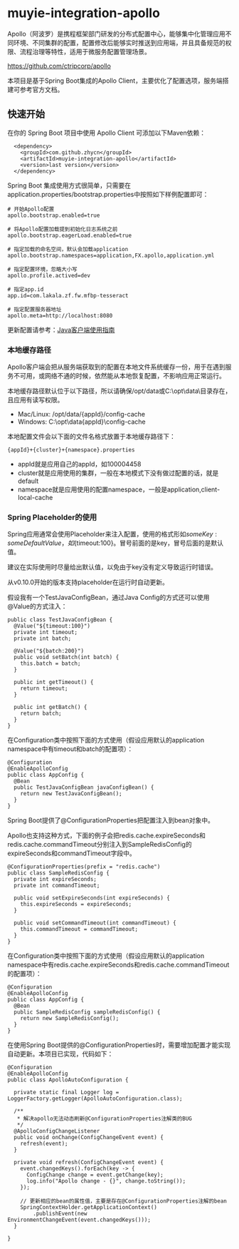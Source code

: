 # muyie-integration-apollo

Apollo（阿波罗）是携程框架部门研发的分布式配置中心，能够集中化管理应用不同环境、不同集群的配置，配置修改后能够实时推送到应用端，并且具备规范的权限、流程治理等特性，适用于微服务配置管理场景。

https://github.com/ctripcorp/apollo

本项目是基于Spring Boot集成的Apollo Client，主要优化了配置选项，服务端搭建可参考官方文档。

## 快速开始

在你的 Spring Boot 项目中使用 Apollo Client 可添加以下Maven依赖：

```
  <dependency>
    <groupId>com.github.zhycn</groupId>
    <artifactId>muyie-integration-apollo</artifactId>
    <version>last version</version>
  </dependency>
```

Spring Boot 集成使用方式很简单，只需要在application.properties/bootstrap.properties中按照如下样例配置即可：

```
# 开始Apollo配置
apollo.bootstrap.enabled=true

# 将Apollo配置加载提到初始化日志系统之前
apollo.bootstrap.eagerLoad.enabled=true

# 指定加载的命名空间，默认会加载application
apollo.bootstrap.namespaces=application,FX.apollo,application.yml

# 指定配置环境，忽略大小写
apollo.profile.actived=dev

# 指定app.id
app.id=com.lakala.zf.fw.mfbp-tesseract

# 指定配置服务器地址
apollo.meta=http://localhost:8080
```

更新配置请参考：[Java客户端使用指南](https://github.com/ctripcorp/apollo/wiki/Java%E5%AE%A2%E6%88%B7%E7%AB%AF%E4%BD%BF%E7%94%A8%E6%8C%87%E5%8D%97)

### 本地缓存路径

Apollo客户端会把从服务端获取到的配置在本地文件系统缓存一份，用于在遇到服务不可用，或网络不通的时候，依然能从本地恢复配置，不影响应用正常运行。

本地缓存路径默认位于以下路径，所以请确保/opt/data或C:\opt\data\目录存在，且应用有读写权限。

- Mac/Linux: /opt/data/{appId}/config-cache
- Windows: C:\opt\data\{appId}\config-cache

本地配置文件会以下面的文件名格式放置于本地缓存路径下：

```
{appId}+{cluster}+{namespace}.properties
```

- appId就是应用自己的appId，如100004458
- cluster就是应用使用的集群，一般在本地模式下没有做过配置的话，就是default
- namespace就是应用使用的配置namespace，一般是application,client-local-cache

### Spring Placeholder的使用

Spring应用通常会使用Placeholder来注入配置，使用的格式形如${someKey:someDefaultValue}，如${timeout:100}。冒号前面的是key，冒号后面的是默认值。

建议在实际使用时尽量给出默认值，以免由于key没有定义导致运行时错误。

从v0.10.0开始的版本支持placeholder在运行时自动更新。

假设我有一个TestJavaConfigBean，通过Java Config的方式还可以使用@Value的方式注入：

```
public class TestJavaConfigBean {
  @Value("${timeout:100}")
  private int timeout;
  private int batch;
 
  @Value("${batch:200}")
  public void setBatch(int batch) {
    this.batch = batch;
  }
 
  public int getTimeout() {
    return timeout;
  }
 
  public int getBatch() {
    return batch;
  }
}
```

在Configuration类中按照下面的方式使用（假设应用默认的application namespace中有timeout和batch的配置项）：

```
@Configuration
@EnableApolloConfig
public class AppConfig {
  @Bean
  public TestJavaConfigBean javaConfigBean() {
    return new TestJavaConfigBean();
  }
}
```

Spring Boot提供了@ConfigurationProperties把配置注入到bean对象中。

Apollo也支持这种方式，下面的例子会把redis.cache.expireSeconds和redis.cache.commandTimeout分别注入到SampleRedisConfig的expireSeconds和commandTimeout字段中。

```
@ConfigurationProperties(prefix = "redis.cache")
public class SampleRedisConfig {
  private int expireSeconds;
  private int commandTimeout;

  public void setExpireSeconds(int expireSeconds) {
    this.expireSeconds = expireSeconds;
  }

  public void setCommandTimeout(int commandTimeout) {
    this.commandTimeout = commandTimeout;
  }
}
```

在Configuration类中按照下面的方式使用（假设应用默认的application namespace中有redis.cache.expireSeconds和redis.cache.commandTimeout的配置项）：

```
@Configuration
@EnableApolloConfig
public class AppConfig {
  @Bean
  public SampleRedisConfig sampleRedisConfig() {
    return new SampleRedisConfig();
  }
}
```

在使用Spring Boot提供的@ConfigurationProperties时，需要增加配置才能实现自动更新。本项目已实现，代码如下：

```
@Configuration
@EnableApolloConfig
public class ApolloAutoConfiguration {

  private static final Logger log = LoggerFactory.getLogger(ApolloAutoConfiguration.class);

  /**
   * 解决apollo无法动态刷新@ConfigurationProperties注解类的BUG
   */
  @ApolloConfigChangeListener
  public void onChange(ConfigChangeEvent event) {
    refresh(event);
  }

  private void refresh(ConfigChangeEvent event) {
    event.changedKeys().forEach(key -> {
      ConfigChange change = event.getChange(key);
      log.info("Apollo change - {}", change.toString());
    });

    // 更新相应的bean的属性值，主要是存在@ConfigurationProperties注解的bean
    SpringContextHolder.getApplicationContext()
        .publishEvent(new EnvironmentChangeEvent(event.changedKeys()));
  }

}
```
